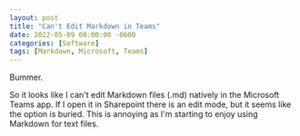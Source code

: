```yaml
---
layout: post
title: "Can't Edit Markdown in Teams"
date: 2022-05-09 08:00:00 -0600
categories: [Software]
tags: [Markdown, Microsoft, Teams]
---
```


Bummer.

So it looks like I can't edit Markdown files (.md) natively in the Microsoft Teams app. If I open it in Sharepoint there is an edit mode, but it seems like the option is buried. This is annoying as I'm starting to enjoy using Markdown for text files.
